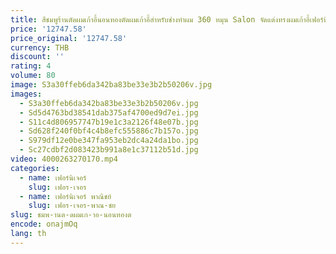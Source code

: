 ```yaml
---
title: สีชมพูร้านตัดผมเก้าอี้นอนทองตัดผมเก้าอี้สําหรับช่างทําผม 360 หมุน Salon จัดแต่งทรงผมเก้าอี้เฟอร์นิเจอร์ขายส่ง
price: '12747.58'
price_original: '12747.58'
currency: THB
discount: ''
rating: 4
volume: 80
image: S3a30ffeb6da342ba83be33e3b2b50206v.jpg
images:
  - S3a30ffeb6da342ba83be33e3b2b50206v.jpg
  - Sd5d4763bd38541dab375af4700ed9d7ei.jpg
  - S11c4d806957747b19e1c3a2126f48e07b.jpg
  - Sd628f240f0bf4c4b8efc555886c7b157o.jpg
  - S979df12e0be347fa953eb2dc4a24da1bo.jpg
  - Sc27cdbf2d083423b991a8e1c37112b51d.jpg
video: 4000263270170.mp4
categories:
  - name: เฟอร์นิเจอร์
    slug: เฟอร-เจอร
  - name: เฟอร์นิเจอร์ พาณิชย์
    slug: เฟอร-เจอร-พาณ-ชย
slug: ชมพ-านต-ดผมเก-าอ-นอนทองต
encode: onajmOq
lang: th
---
```

  